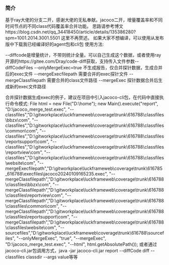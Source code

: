 ### 简介
      
 基于ray大佬的分支二开，感谢大佬的无私奉献。jacoco二开，增量覆盖率和不同时间节点的不同class代码覆盖率合并功能。
 思路请参考博文https://blog.csdn.net/qq_34418450/article/details/135386280?spm=1001.2014.3001.5501
 这里不再赘述。
 如果大家不想编译，可以使用从发布版中下载我已经编译好的agent包和cli包
使用方法:

--diffcode是增量统计，不带则统计全量。可以自己生成这个数据，或者使用ray开源的https://gitee.com/Dray/code-diff获取，支持传入文件参数--diffCodeFiles
--onlyMergeExec=true 不生成报告，仅合并探针数据，生成合并后的exec文件 
--mergeExecfilepath 需要合并的exec探针文件
 --mergeClassfilepath 需要合并的class文件路径
 --mergeExec 探针数据合并后生成新的exec文件路径 

合并探针数据生成exec的例子，建议在项目中引入jacoco-cli包，在代码中直接执行命令模式: 
		File html = new File("D:\\home");
		new Main().execute("report", "D:\\jacoco_merge_test.exec", 
		"--classfiles","D:\\gitworkplace\\luckframeweb\\coverage\\trunk\\616788\\classfiles\\bbzx\\com",
		"--classfiles","D:\\gitworkplace\\luckframeweb\\coverage\\trunk\\616788\\classfiles\\common\\com",
		"--classfiles","D:\\gitworkplace\\luckframeweb\\coverage\\trunk\\616788\\classfiles\\reportsupport\\com",
		"--classfiles","D:\\gitworkplace\\luckframeweb\\coverage\\trunk\\616788\\classfiles\\reportview\\com",
		"--classfiles","D:\\gitworkplace\\luckframeweb\\coverage\\trunk\\616788\\classfiles\\website\\com",
        "--mergeExecfilepath","D:\\gitworkplace\\luckframeweb\\coverage\\trunk\\616785_616788\\execfiles\\jacoco20240109165235.exec",
        "--mergeClassfilepath","D:\\gitworkplace\\luckframeweb\\coverage\\trunk\\616788\\classfiles\\bbzx\\com",
        "--mergeClassfilepath","D:\\gitworkplace\\luckframeweb\\coverage\\trunk\\616788\\classfiles\\reportview\\com",
        "--mergeClassfilepath","D:\\gitworkplace\\luckframeweb\\coverage\\trunk\\616788\\classfiles\\common\\com",
        "--mergeClassfilepath","D:\\gitworkplace\\luckframeweb\\coverage\\trunk\\616788\\classfiles\\reportsupport\\com",
        "--mergeClassfilepath","D:\\gitworkplace\\luckframeweb\\coverage\\trunk\\616788\\classfiles\\website\\com",
        "--sourcefiles","D:\\gitworkplace\\luckframeweb\\coverage\\trunk\\616788\\sourcefiles",
        "--onlyMergeExec", "true",
        "--mergeExec", "D:\\jacoco_merge_test.exec",
        "--html", html.getAbsolutePath());
或者通过jacoco-cli.jar包调用方式，java -jar  jacoco-cli.jar report --diffCode diff  --classfiles classdir --args value等等            
